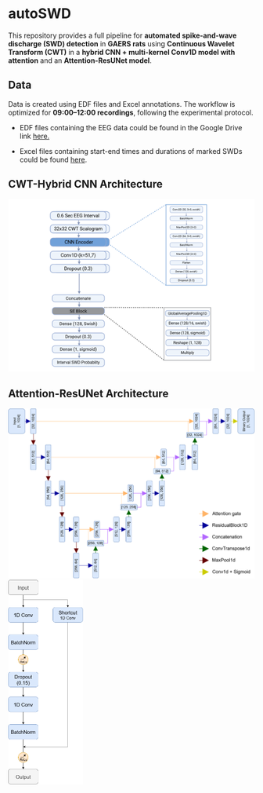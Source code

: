 # autoSWD

This repository provides a full pipeline for **automated spike-and-wave discharge (SWD) detection** in **GAERS rats** using **Continuous Wavelet Transform (CWT)** in a **hybrid CNN + multi-kernel Conv1D model with attention** and an **Attention-ResUNet model**.

## Data
Data is created using EDF files and Excel annotations. The workflow is optimized for **09:00–12:00 recordings**, following the experimental protocol.

- EDF files containing the EEG data could be found in the Google Drive link [here.](https://drive.google.com/drive/folders/1bqY_G_6VvcQRkN-f3o6o6yZmAjfwrB9j?usp=drive_link)

- Excel files containing start-end times and durations of marked SWDs could be found [here](https://github.com/omerdemir2k4/autoSWD/tree/main/Data/excel_file).


## CWT-Hybrid CNN Architecture

<img src="./img/cnn_architecture.png" width="600">

## Attention-ResUNet Architecture

<img src="./img/unet_architecture.png" width="600">    <img src="./img/resblock.png" width="153">

